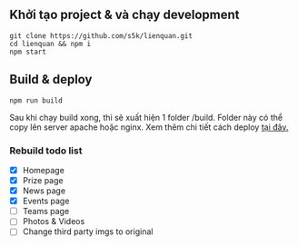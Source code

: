 ## Khởi tạo project & và chạy development

    git clone https://github.com/s5k/lienquan.git
    cd lienquan && npm i
    npm start

## Build & deploy

    npm run build

Sau khi chạy build xong, thì sẽ xuất hiện 1 folder /build. Folder này có thể copy lên server apache hoặc nginx.
Xem thêm chi tiết cách deploy [tại đây.](https://create-react-app.dev/docs/deployment/)



### Rebuild todo list 

- [x] Homepage
- [x] Prize page
- [x] News page
- [x] Events page
- [ ] Teams page
- [ ] Photos & Videos
- [ ] Change third party imgs to original
